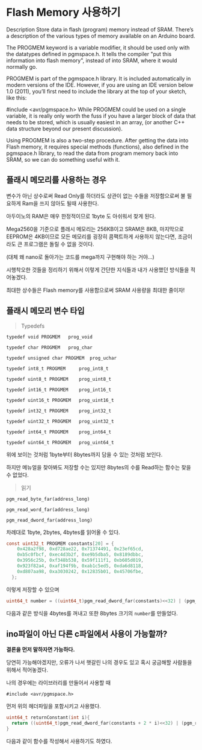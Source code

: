 # Flash Memory 사용하기


Description
Store data in flash (program) memory instead of SRAM. There’s a description of the various types of memory available on an Arduino board.

The PROGMEM keyword is a variable modifier, it should be used only with the datatypes defined in pgmspace.h. It tells the compiler "put this information into flash memory", instead of into SRAM, where it would normally go.

PROGMEM is part of the pgmspace.h library. It is included automatically in modern versions of the IDE. However, if you are using an IDE version below 1.0 (2011), you’ll first need to include the library at the top of your sketch, like this:

#include <avr/pgmspace.h> While PROGMEM could be used on a single variable, it is really only worth the fuss if you have a larger block of data that needs to be stored, which is usually easiest in an array, (or another C++ data structure beyond our present discussion).

Using PROGMEM is also a two-step procedure. After getting the data into Flash memory, it requires special methods (functions), also defined in the pgmspace.h library, to read the data from program memory back into SRAM, so we can do something useful with it.

## 플래시 메모리를 사용하는 경우

변수가 아닌 상수로써 Read Only를 하더라도 상관이 없는 수들을 저장함으로써 불 필요하게 Ram을 쓰지 않아도 될때 사용한다.

아두이노의 RAM은 매우 한정적이므로 1byte 도 아쉬워서 찾게 된다.

Mega2560을 기준으로 플래시 메모리는 256KB이고 SRAM은 8KB, 마지막으로 EEPROM은 4KB이므로 모든 메모리를 굉장히 콤팩트하게 사용하지 않는다면, 조금이라도 큰 프로그램은 돌릴 수 없을 것이다.

(대체 왜 nano로 돌아가는 코드를 mega까지 구현해야 하는 거야...)

시행착오한 것들을 정리하기 위해서 이렇게 간단한 지식들과 내가 사용했던 방식들을 적어놓겠다.

최대한 상수들은 Flash memory를 사용함으로써 SRAM 사용량을 최대한 줄이자!

## 플래시 메모리 변수 타입

> Typedefs

`typedef void PROGMEM 	prog_void`
 
`typedef char PROGMEM 	prog_char`
 
`typedef unsigned char PROGMEM 	prog_uchar`
 
`typedef int8_t PROGMEM 	prog_int8_t`
 
`typedef uint8_t PROGMEM 	prog_uint8_t`
 
`typedef int16_t PROGMEM 	prog_int16_t`
 
`typedef uint16_t PROGMEM 	prog_uint16_t`
 
`typedef int32_t PROGMEM 	prog_int32_t`
 
`typedef uint32_t PROGMEM 	prog_uint32_t`
 
`typedef int64_t PROGMEM 	prog_int64_t`
 
`typedef uint64_t PROGMEM 	prog_uint64_t`

위에 보이는 것처럼 1byte부터 8bytes까지 담을 수 있는 것처럼 보인다.

하지만 메뉴얼을 찾아봐도 저장할 수는 있지만 8bytes의 수를 Read하는 함수는 찾을 수 없었다.


> 읽기

`pgm_read_byte_far(address_long)`
 
`pgm_read_word_far(address_long)`
 
`pgm_read_dword_far(address_long)`

차례대로 1byte, 2bytes, 4bytes를 읽어올 수 있다.

```c
const uint32_t PROGMEM constants[20] = {
    0x428a2f98, 0xd728ae22, 0x71374491, 0x23ef65cd,
    0xb5c0fbcf, 0xec4d3b2f, 0xe9b5dba5, 0x8189dbbc,
    0x3956c25b, 0xf348b538, 0x59f111f1, 0xb605d019,
    0x923f82a4, 0xaf194f9b, 0xab1c5ed5, 0xda6d8118,
    0xd807aa98, 0xa3030242, 0x12835b01, 0x45706fbe,
  };
```

이렇게 저장할 수 있으며

```c
uint64_t number = ((uint64_t)pgm_read_dword_far(constants)<<32) | (pgm_read_dword_far(constants + 1));
```

다음과 같은 방식을 4bytes를 꺼내고 또한 8bytes 크기의 `number`를 만들었다.

## ino파일이 아닌 다른 c파일에서 사용이 가능할까? 

**결론을 먼저 말하자면 가능하다.**

당연히 가능해야겠지만, 오류가 나서 햇갈린 나의 경우도 있고 혹시 궁금해할 사람들을 위해서 적어놓겠다.

나의 경우에는 라이브러리를 만들어서 사용할 때 

`#include <avr/pgmspace.h>`

먼저 위의 헤더파일을 포함시키고 사용했다. 

```c
uint64_t returnConstant(int i){
  return ((uint64_t)pgm_read_dword_far(constants + 2 * i)<<32) | (pgm_read_dword_far(constants + 2 * i + 1));
}
```

다음과 같이 함수를 작성해서 사용하기도 하였다. 



